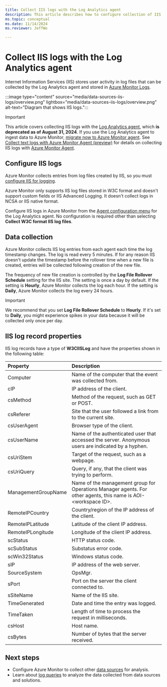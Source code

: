 ```yaml
---
title: Collect IIS logs with the Log Analytics agent
description: This article describes how to configure collection of IIS log files that store user activity and the details of the records they create in Azure Monitor.
ms.topic: conceptual
ms.date: 11/14/2024
ms.reviewer: JeffWo

---
```


# Collect IIS logs with the Log Analytics agent
Internet Information Services (IIS) stores user activity in log files that can be collected by the Log Analytics agent and stored in [Azure Monitor Logs](../data-platform.md).

:::image type="content" source="media/data-sources-iis-logs/overview.png" lightbox="media/data-sources-iis-logs/overview.png" alt-text="Diagram that shows IIS logs.":::

> [!IMPORTANT]
> This article covers collecting IIS logs with the [Log Analytics agent](./log-analytics-agent.md), which **is deprecated as of August 31, 2024**. If you use the Log Analytics agent to ingest data to Azure Monitor, [migrate now to Azure Monitor agent](./azure-monitor-agent-migration.md). See [Collect text logs with Azure Monitor Agent (preview)](../agents/data-collection-text-log.md) for details on collecting IIS logs with [Azure Monitor Agent](azure-monitor-agent-overview.md).

## Configure IIS logs
Azure Monitor collects entries from log files created by IIS, so you must [configure IIS for logging](/previous-versions/orphan-topics/ws.11/hh831775(v=ws.11)).

Azure Monitor only supports IIS log files stored in W3C format and doesn't support custom fields or IIS Advanced Logging. It doesn't collect logs in NCSA or IIS native format.

Configure IIS logs in Azure Monitor from the [Agent configuration menu](../agents/agent-data-sources.md#configure-data-sources) for the Log Analytics agent. No configuration is required other than selecting **Collect W3C format IIS log files**.

## Data collection
Azure Monitor collects IIS log entries from each agent each time the log timestamp changes. The log is read every 5 minutes. If for any reason IIS doesn't update the timestamp before the rollover time when a new file is created, entries will be collected following creation of the new file.

The frequency of new file creation is controlled by the **Log File Rollover Schedule** setting for the IIS site. The setting is once a day by default. If the setting is **Hourly**, Azure Monitor collects the log each hour. If the setting is **Daily**, Azure Monitor collects the log every 24 hours.

> [!IMPORTANT]
> We recommend that you set **Log File Rollover Schedule** to **Hourly**. If it's set to **Daily**, you might experience spikes in your data because it will be collected only once per day.

## IIS log record properties
IIS log records have a type of **W3CIISLog** and have the properties shown in the following table:

| Property | Description |
|:--- |:--- |
| Computer |Name of the computer that the event was collected from. |
| cIP |IP address of the client. |
| csMethod |Method of the request, such as GET or POST. |
| csReferer |Site that the user followed a link from to the current site. |
| csUserAgent |Browser type of the client. |
| csUserName |Name of the authenticated user that accessed the server. Anonymous users are indicated by a hyphen. |
| csUriStem |Target of the request, such as a webpage. |
| csUriQuery |Query, if any, that the client was trying to perform. |
| ManagementGroupName |Name of the management group for Operations Manager agents. For other agents, this name is AOI-\<workspace ID\>. |
| RemoteIPCountry |Country/region of the IP address of the client. |
| RemoteIPLatitude |Latitude of the client IP address. |
| RemoteIPLongitude |Longitude of the client IP address. |
| scStatus |HTTP status code. |
| scSubStatus |Substatus error code. |
| scWin32Status |Windows status code. |
| sIP |IP address of the web server. |
| SourceSystem |OpsMgr. |
| sPort |Port on the server the client connected to. |
| sSiteName |Name of the IIS site. |
| TimeGenerated |Date and time the entry was logged. |
| TimeTaken |Length of time to process the request in milliseconds. |
| csHost | Host name. |
| csBytes | Number of bytes that the server received. |


## Next steps
* Configure Azure Monitor to collect other [data sources](../agents/agent-data-sources.md) for analysis.
* Learn about [log queries](../logs/log-query-overview.md) to analyze the data collected from data sources and solutions.
